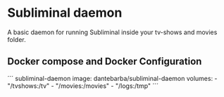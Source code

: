 # Subliminal daemon

A basic daemon for running Subliminal inside your tv-shows and movies folder.

## Docker compose and Docker Configuration

´´´
subliminal-daemon
  image: dantebarba/subliminal-daemon
  volumes:
    - "/tvshows:/tv"
    - "/movies:/movies"
    - "/logs:/tmp"
´´´
